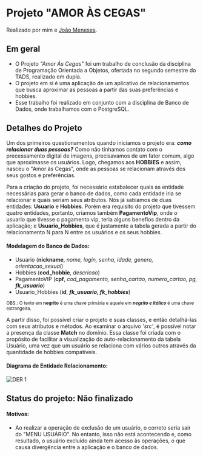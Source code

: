 # Projeto "AMOR ÀS CEGAS"

Realizado por mim e [João Meneses](https://github.com/JGMeneses).

<h2> Em geral </h2>

- O Projeto *"Amor Às Cegas"* foi um trabalho de conclusão da disciplina de Programação Orientada a Objetos, ofertada no segundo semestre do TADS, realizado em dupla.
- O projeto em si é uma aplicação de um aplicativo de relacionamentos que busca aproximar as pessoas a partir das suas preferências e hobbies.
- Esse trabalho foi realizado em conjunto com a disciplina de Banco de Dados, onde trabalhamos com o PostgreSQL.


<h2> Detalhes do Projeto </h2>

Um dos primeiros questionamentos quando iniciamos o projeto era: ***como relacionar duas pessoas?*** Como não tinhamos contato com o precessamento digital de imagens, precisavamos de um fator comum, algo que aproximasse os usuários. Logo, chegamos aos **HOBBIES** e assim, nasceu o "Amor às Cegas", onde as pessoas se relacionam através dos seus gostos e preferências.

Para a criação do projeto, foi necessário estabalecer quais as entidade necessárias para gerar o banco de dados, como cada entidade iria se relacionar e quais seriam seus atributos. Nós já sabiamos de duas entidades: **Usuario** e **Hobbies**. Porém era requisito do projeto que tivessem quatro entidades, portanto, criamos também **PagamentoVip**, onde o usuario que tivesse o pagamento vip, teria alguns benefios dentro da aplicação; e **Usuario_Hobbies**, que é justamente a tabela gerada a partir do relacionamento N para N entre os usuários e os seus hobbies.

#### Modelagem do Banco de Dados:

- Usuario (**nickname**, _nome, login, senha, idade, genero, orientacao_sexual_)
- Hobbies (**cod_hobbie**, _descricao_)
- PagamentoVIP (**cpf**, _cod_pagamento, senha_cartao, numero_cartao, pg, **fk_usuario**_)
- Usuario_Hobbies (**id**, **_fk_usuario, fk_hobbies_**)

<sub> OBS.: O texto em **negrito** é uma chave primária e aquele em **_negrito e itálico_** é uma chave estrangeira.</sub>

A partir disso, foi possível criar o projeto e suas classes, e então detalhá-las com seus atributos e métodos. Ao examinar o arquivo _'src'_, é possível notar a presença da classe **Match** no domínio. Essa classe foi criada com o propósito de facilitar a visualização do auto-relacionamento da tabela Usuário, uma vez que um usuário se relaciona com vários outros através da quantidade de hobbies compatíveis.

#### Diagrama de Entidade Relacionamento: 

![DER 1](https://user-images.githubusercontent.com/128005290/226071582-53a93be3-7205-4dd2-9d55-e9fa18c452c8.png)

<h2>Status do projeto: Não finalizado</h2>

#### Motivos: 

- Ao realizar a operação de exclusão de um usuário, o correto seria sair do "MENU USUÁRIO". No entanto, isso não está acontecendo e, como resultado, o usuário excluído ainda tem acesso às operações, o que causa divergência entre a aplicação e o banco de dados.
